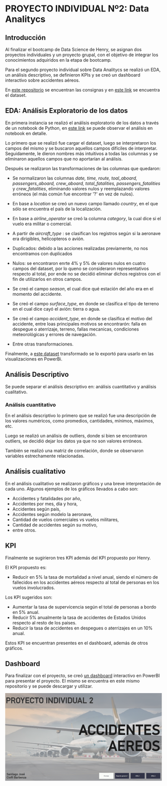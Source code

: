 # PROYECTO INDIVIDUAL Nº2: Data Analitycs

## Introducción
Al finalizar el bootcamp de Data Science de Henry, se asignan dos proyectos individuales y un proyecto grupal, con el objetivo de integrar los conocimientos adquiridos en la etapa de bootcamp.

Para el segundo proyecto individual sobre Data Analitycs se realizó un EDA, un análisis descriptivo, se definieron KPIs y se creó un dashboard interactivo sobre accidentes aéreos. 

En [este repositorio](https://github.com/soyHenry/PI03-Analytics) se encuentran las consignas y en [este link](https://github.com/scioffi96/PI_DataAnalitycs/blob/main/AccidentesAviones.csv) se encuentra el dataset.

## EDA: Análisis Exploratorio de los datos

En primera instancia se realizó el análisis exploratorio de los datos a través de un notebook de Python, en [este link](https://github.com/scioffi96/PI_DataAnalitycs/blob/main/proyecto2.ipynb) se puede observar el análisis en notebook en detalle.

Lo primero que se realizó fue cargar el dataset, luego se interpretaron los campos del mismo y se buscaron aquellos campos difíciles de interpretar.
Seguidamente, le dieron nombres más intuitivos a todas las columnas y se eliminaron aquellos campos que no aportarían al análisis. 

Después se realizaron las transformaciones de las columnas que quedaron:

- Se normalizaron las columnas *date, time, route, toal_aboard, passengers_aboard, crew_aboard, total_fatalities, passengers_fatalities* y *crew_fatalities*, eliminando valores nulos y reemplazando valores erróneos (el más común fue encontrar '?' en vez de nulos).
- En base a *location* se creó un nuevo campo llamado *country*, en el que sólo se encuentra el país de la localización. 
- En base a *airline_operator* se creó la columna *category*, la cual dice si el vuelo era militar o comercial.
- A partir de *aircraft_type* : se clasifican los registros según si la aeronave era dirigibles, helicopteros o avión.

- Duplicados: debido a las acciones realizadas previamente, no nos encontramos con duplicados

- Nulos: se encontraron enrte 4% y 5% de valores nulos en cuatro campos del dataset, por lo queno se consideraron representativos respecto al total, por ende no se decidió eliminar dichos registros con el fin de utilizarlos en otros campos.

- Se creó el campo *season*, el cual dice qué estación del año era en el momento del accidente.

- Se creó el campo *surface_type*, en donde se clasifica el tipo de terreno en el cual dice cayó el avión: tierra o agua.

- Se creó el campo *accident_type*, en donde se clasifica el motivo del accidente, entre loas principales motivos se encontrarón: falla en despegue o aterrizaje, terreno, fallas mecanicas, condiciones meteorológicas y errores de navegación.

- Entre otras transformaciones.

Finalmente, a [este dataset](https://github.com/scioffi96/PI_DataAnalitycs/blob/main/dataframe_powerbi) transformado se lo exportó para usarlo en las visualizaciones en PowerBi.

## Análisis Descriptivo

Se puede separar el análisis descriptivo en: análisis cuantitativo y análisis cualitativo.

### Análisis cuantitativo

En el análisis descriptivo lo primero que se realizó fue una descripción de los valores numéricos, como promedios, cantidades, mínimos, máximos, etc.

Luego se realizó un análisis de outliers, donde si bien se encontraron outliers, se decidió dejar los datos ya que no son valores erróneos.

También se realizó una matriz de correlación, donde se observaron variables estrechamente relacionadas.

## Análisis cualitativo

En el análisis cualitativo se realizaron gráficos y una breve interpretación de cada uno. Algunos ejemplos de los gráficos llevados a cabo son: 
- Accidentes y fatalidades por año, 
- Accidentes por mes, día y hora, 
- Accidentes según país, 
- Accidentes según modelo la aeronave,
- Cantidad de vuelos comerciales vs vuelos militares,
- Cantidad de accidentes según su motivo,
- entre otros.

## KPI

Finalmente se sugirieron tres KPI además del KPI propuesto por Henry.

El KPI propuesto es:
- Reducir en 5% la tasa de mortalidad a nivel anual, siendo el número de fallecidos en los accidentes aéreos respecto al total de personas en los vuelos involucrados.

Los KPI sugeridos son: 

- Aumentar la tasa de supervicencia según el total de personas a bordo en 5% anual.
- Reducir 5% anualmente la tasa de accidentes de Estados Unidos respecto al resto de los paises.
- Reducir la tasa de accidentes en despegues o aterrizajes en un 10% anual.

Estos KPI se encuentran presentes en el dashboard, además de otros gráficos.

## Dashboard

Para finalizar con el proyecto, se creó [un dashboard](https://github.com/scioffi96/PI_DataAnalitycs/blob/main/dashboard_pi2.pbix) interactivo en PowerBI para presentar el proyecto.
El mismo se encuentra en este mismo repositorio y se puede descargar y utilizar. 

![Dashboard](https://github.com/scioffi96/PI_DataAnalitycs/blob/main/dashboard_portada.PNG)
